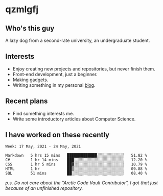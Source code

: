 # qzmlgfj

## Who's this guy

A lazy dog from a second-rate university, an undergraduate student.

## Interests

* Enjoy creating new projects and repositories, but never finish them.
* Front-end development, just a beginner.
* Making gadgets.
* Writing something in my personal [blog](https://qzmlgfj.ml/blog).

## Recent plans

* Find something interests me.
* Write some introductory articles about Computer Science.

<!--
* Try to develop a website for [Anime4KCPP](https://github.com/TianZerL/Anime4KCPP).
* Develop a Markdown renderer which user can customize its css, of course it is GUI-based.~~(If I could finish  it before getting bored)~~
* Work with my [teammates](https://github.com/SWJTU-Lazy-Dogs).
* Find something interests me, as a hobby after finishing my ~~boring~~ homework.
-->

## I have worked on these recently

<!--START_SECTION:waka-->
```text
Week: 17 May, 2021 - 24 May, 2021

Markdown   5 hrs 15 mins   █████████████░░░░░░░░░░░░   51.82 % 
C#         1 hr 14 mins    ███░░░░░░░░░░░░░░░░░░░░░░   12.20 % 
CSS        1 hr 5 mins     ██▓░░░░░░░░░░░░░░░░░░░░░░   10.79 % 
HTML       1 hr            ██▒░░░░░░░░░░░░░░░░░░░░░░   09.88 % 
SQL        51 mins         ██░░░░░░░░░░░░░░░░░░░░░░░   08.40 % 
```
<!--END_SECTION:waka-->

*p.s.  Do not care about the "Arctic Code Vault Contributor", I got that just because of an unfinished repository.*

<!--
**qzmlgfj/qzmlgfj** is a ✨ _special_ ✨ repository because its `README.md` (this file) appears on your GitHub profile.

Here are some ideas to get you started:

- 🔭 I’m currently working on ...
- 🌱 I’m currently learning ...
- 👯 I’m looking to collaborate on ...
- 🤔 I’m looking for help with ...
- 💬 Ask me about ...
- 📫 How to reach me: ...
- 😄 Pronouns: ...
- ⚡ Fun fact: ...
-->
